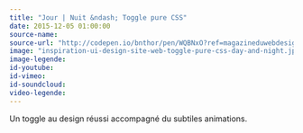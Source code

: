 ```yaml
---
title: "Jour | Nuit &ndash; Toggle pure CSS"
date: 2015-12-05 01:00:00
source-name:
source-url: "http://codepen.io/bnthor/pen/WQBNxO?ref=magazineduwebdesign"
image: "inspiration-ui-design-site-web-toggle-pure-css-day-and-night.jpg"
image-legende:
id-youtube:
id-vimeo:
id-soundcloud:
video-legende:
---
```

Un toggle au design réussi accompagné du subtiles animations.
